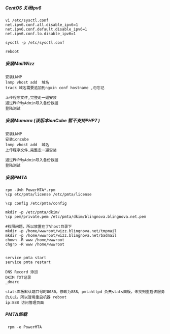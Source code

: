 

##### CentOS 关闭ipv6
```
vi /etc/sysctl.conf
net.ipv6.conf.all.disable_ipv6=1
net.ipv6.conf.default.disable_ipv6=1
net.ipv6.conf.lo.disable_ipv6=1

sysctl -p /etc/sysctl.conf

reboot
```

##### 安装MailWizz
```
安装LNMP 
lnmp vhost add  域名 
track 域名需要追加到ngxin conf hostname ,勿忘记

上传程序文件,完整走一遍安装
通过PHPMyAdmin导入备份数据
登陆测试
```

##### 安装Mumara (该版本ionCube 暂不支持PHP7 )
```
安装LNMP 
安装ioncube
lnmp vhost add  域名 
上传程序文件,完整走一遍安装

通过PHPMyAdmin导入备份数据
登陆测试
```

##### 安装PMTA
```
rpm -Uvh PowerMTA*.rpm
\cp etc/pmta/license /etc/pmta/license

\cp config /etc/pmta/config

mkdir -p /etc/pmta/dkim/
\cp pem/private.pem /etc/pmta/dkim/blingnova.blingnova.net.pem

#权限问题，所以放置在了Vhost目录下
mkdir -p /home/wwwroot/wizz.blingnova.net/tmpmail 
mkdir -p /home/wwwroot/wizz.blingnova.net/badmail
chown -R www /home/wwwroot
chgrp -R www /home/wwwroot


service pmta start
service pmta restart
```

```
DNS Record 添加
DKIM TXT记录
_dmarc
```

```
stats面板默认端口号时8080，修改为888，pmtahttpd 负责stats面板，未找到重启该服务的方式。所以暂用重启机器 reboot
ip:888 访问管理页面
```

##### PMTA卸载
```
 rpm -e PowerMTA
```
